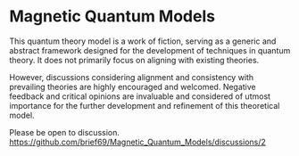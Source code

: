 # Magnetic Quantum Models

This quantum theory model is a work of fiction, serving as a generic and abstract framework designed for the development of techniques in quantum theory. It does not primarily focus on aligning with existing theories.

However, discussions considering alignment and consistency with prevailing theories are highly encouraged and welcomed. Negative feedback and critical opinions are invaluable and considered of utmost importance for the further development and refinement of this theoretical model.

Please be open to discussion.
https://github.com/brief69/Magnetic_Quantum_Models/discussions/2
